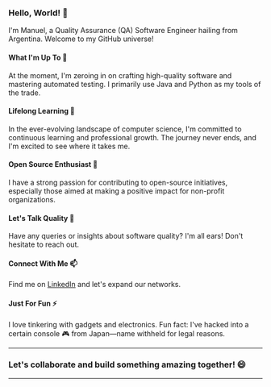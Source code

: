 ### Hello, World! 👋

I'm Manuel, a Quality Assurance (QA) Software Engineer hailing from Argentina. Welcome to my GitHub universe!

#### What I'm Up To 🔭

At the moment, I'm zeroing in on crafting high-quality software and mastering automated testing. I primarily use Java and Python as my tools of the trade.

#### Lifelong Learning 🌱

In the ever-evolving landscape of computer science, I'm committed to continuous learning and professional growth. The journey never ends, and I'm excited to see where it takes me.

#### Open Source Enthusiast 👯

I have a strong passion for contributing to open-source initiatives, especially those aimed at making a positive impact for non-profit organizations.

#### Let's Talk Quality 💬

Have any queries or insights about software quality? I'm all ears! Don't hesitate to reach out.

#### Connect With Me 📫

Find me on [LinkedIn](https://www.linkedin.com/in/msb1989/) and let's expand our networks.

#### Just For Fun ⚡

I love tinkering with gadgets and electronics. Fun fact: I've hacked into a certain console 🎮 from Japan—name withheld for legal reasons.

---

### Let's collaborate and build something amazing together! 😄

---
